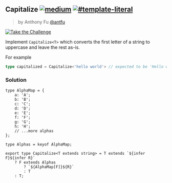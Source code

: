 ## Capitalize [![medium](https://camo.githubusercontent.com/5ce31e72531641f77d1326a930f048d15cdfab80dfb45b4d6f7b4176ea21bfc2/68747470733a2f2f696d672e736869656c64732e696f2f62616467652f2d6d656469756d2d643939303161)](https://camo.githubusercontent.com/5ce31e72531641f77d1326a930f048d15cdfab80dfb45b4d6f7b4176ea21bfc2/68747470733a2f2f696d672e736869656c64732e696f2f62616467652f2d6d656469756d2d643939303161) [![#template-literal](https://camo.githubusercontent.com/c3e98a49f45c424e1ae447d27f4d5873f210b9023df50f9fdc794eb6b9194b80/68747470733a2f2f696d672e736869656c64732e696f2f62616467652f2d25323374656d706c6174652d2d6c69746572616c2d393939)](https://camo.githubusercontent.com/c3e98a49f45c424e1ae447d27f4d5873f210b9023df50f9fdc794eb6b9194b80/68747470733a2f2f696d672e736869656c64732e696f2f62616467652f2d25323374656d706c6174652d2d6c69746572616c2d393939)

> by Anthony Fu [@antfu](https://github.com/antfu)

[![Take the Challenge](https://camo.githubusercontent.com/4fed78c46bb6102dcab12f301c6d2de5ecd5f7772181e2ba3c20d561040cb823/68747470733a2f2f696d672e736869656c64732e696f2f62616467652f2d54616b652532307468652532304368616c6c656e67652d3331373863363f6c6f676f3d74797065736372697074266c6f676f436f6c6f723d7768697465)](https://tsch.js.org/110/play)

Implement `Capitalize<T>` which converts the first letter of a string to uppercase and leave the rest as-is.

For example

```ts
type capitalized = Capitalize<'hello world'> // expected to be 'Hello world'
```

### Solution

```
type AlphaMap = {
    a: 'A';
    b: 'B';
    c: 'C';
    d: 'D';
    e: 'E';
    f: 'F';
    g: 'G';
    h: 'H';
    // ...more alphas
};

type Alphas = keyof AlphaMap;

export type Capitalize<T extends string> = T extends `${infer F}${infer R}`
    ? F extends Alphas
        ? `${AlphaMap[F]}${R}`
        : T
    : T;
```

